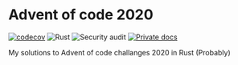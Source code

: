 # Advent of code 2020

[![codecov](https://codecov.io/gh/dmweis/aoc2020/branch/main/graph/badge.svg)](https://codecov.io/gh/dmweis/aoc2020)
![Rust](https://github.com/dmweis/aoc2020/workflows/Rust/badge.svg)
![Security audit](https://github.com/dmweis/aoc2020/workflows/Security%20audit/badge.svg)
[![Private docs](https://github.com/dmweis/aoc2020/workflows/Deploy%20Docs%20to%20GitHub%20Pages/badge.svg)](https://davidweis.dev/aoc2020/aoc2020/index.html)

My solutions to Advent of code challanges 2020 in Rust (Probably)
